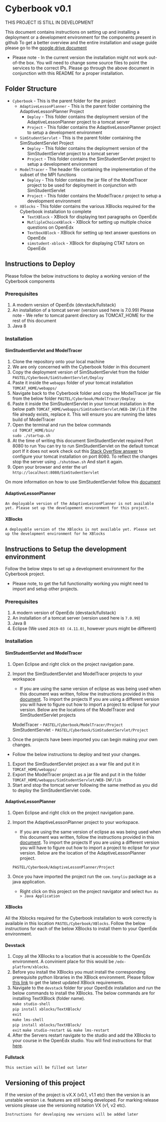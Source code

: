 # Cyberbook v0.1

THIS PROJECT IS STILL IN DEVELOPMENT

This document contains instructions on setting up and installing a deployment or a development environment for the components present in github
To get a better overview and the entire installation and usage guide please go to the [google drive document](https://docs.google.com/document/d/1bCHC4CGaZhGRtpVYoMFpQDbG1r7d4UbzK1EzeFf0wxY/edit)

* Please note - In the current version the installation might not work out-of-the box. You will need to change some source files to point the services to the correct IPs. Please go through the above document in conjunction with this README for a proper installation.


## Folder Structure
* `Cyberbook` - This is the parent folder for the project
  * `AdaptiveLessonPlanner` - This is the parent folder containing the AdaptiveLessonPlanner Project
      * `Deploy` - This folder contains the deployment version of the AdaptiveLessonPlanner project to a tomcat server
      * `Project` - This folder contains the AdaptiveLessonPlanner project to setup a development environment
  * `SimStudentServlet` - This is the parent folder containing the SimStudentServlet Project
      * `Deploy` - This folder contains the deployment version of the SimStudentServlet project to a tomcat server
      * `Project` - This folder contains the SimStudentServlet project to setup a development environment
  * `ModelTracer` - The header file containing the implementation of the subset of the MPI functions
      * `Deploy` - This folder contains the jar file of the ModelTracer project to be used for deployment in conjunction with SimStudentServlet
      * `Project` - This folder contains the ModelTrace.r project to setup a development environment
  * `XBlocks` - This folder contains the various XBlocks required for the Cyberbook installation to complete
      * `TextXBlock` - XBlock for displaying text paragraphs on OpenEdx
      * `MutlipleChoiceXBlock` - XBlock for setting up multiple choice questions on OpenEdx
      * `TextboxXBlock` - XBlock for setting up text answer questions on OpenEdx
      * `simstudent-xblock` - XBlock for displaying CTAT tutors on OpenEdx



## Instructions to Deploy
Please follow the below instructions to deploy a working version of the Cyberbook components

### Prerequisites
1. A modern version of OpenEdx (devstack/fullstack)
2. An installation of a tomcat server (version used here is 7.0.99)
    Please note - We refer to tomcat parent directory as TOMCAT_HOME for the rest of this document
3. Java 8

### Installation
#### SimStudentServlet and ModelTracer
1. Clone the repository onto your local machine
2. We are only concerned with the Cyberbook folder in this document
3. Copy the deployment version of SimStudentServlet from the folder `PASTEL/Cyberbook/SimStudentServlet/Deploy`
4. Paste it inside the `webapps` folder of your tomcat installation
  `TOMCAT_HOME/webapps/`
5. Navigate back to the Cyberbook folder and copy the ModelTracer jar file from the below folder
  `PASTEL/Cyberbook/ModelTracer/Deploy`
6. Paste it inside the SimStudentServlet in your tomcat installation in the below path
  `TOMCAT_HOME/webapps/SimStudentServlet/WEB-INF/lib`
    If the file already exists, replace it. This will ensure you are running the lates build of ModelTracer
7. Open the terminal and run the below commands  
`cd TOMCAT_HOME/bin/`  
`sudo ./startup.sh`
  3.  At the time of writing this document SimStudentServlet required Port 8080 to run
      You can try to run SimStudentServlet on the default tomcat port
      If it does not work check out this [Stack Overflow answer](https://stackoverflow.com/questions/18415578/how-to-change-tomcat-port-number) to configure your tomcat installation on port 8080.
      To reflect the changes stop the server using `./shutdown.sh`
      And start it again.
8. Open your browser and enter the url `http://localhost:8080/SimStudentServlet`

On more information on how to use SimStudentServlet follow this [document](https://docs.google.com/document/d/1bCHC4CGaZhGRtpVYoMFpQDbG1r7d4UbzK1EzeFf0wxY/edit)


#### AdaptiveLessonPlanner
`An deployable version of the AdaptiveLessonPlanner is not available yet. Please set up the developement environment for this project.`


#### XBlocks
`A deployable version of the XBlocks is not available yet. Please set up the development environment for he XBlocks`



## Instructions to Setup the development environment
Follow the below steps to set up a development environment for the Cyberbook project.
* Please note, to get the full functionality working you might need to import and setup other projects.


### Prerequisites
1. A modern version of OpenEdx (devstack/fullstack)
2. An installation of a tomcat server (version used here is `7.0.99`)
3. Java 8
4. Eclipse (We used `2019-03 (4.11.0)`, however yours might be different)

### Installation
#### SimStudentServlet and ModelTracer
1. Open Eclipse and right click on the project navigation pane.
2. Import the SimStudentServlet and ModelTracer projects to your workspace
    * If you are using the same version of eclipse as was being used when this document was written, follow the instructions provided in this [document](https://docs.google.com/document/d/1bCHC4CGaZhGRtpVYoMFpQDbG1r7d4UbzK1EzeFf0wxY/edit). To import the projects
    If you are using a different version you will have to figure out how to import a project to eclipse for your version.
    Below are the locations of the ModelTracer and SimStudentServlet projects

    ModelTracer - `PASTEL/Cyberbook/ModelTracer/Project`  
    SimStudentServlet - `PASTEL/Cyberbook/SimStudentServlet/Project`

3. Once the projects have been imported you can begin making your own changes.

* Follow the below instructions to deploy and test your changes.
1. Export the SimStudentServlet project as a war file and put it in `TOMCAT_HOME/webapps/`
2. Export the ModelTracer project as a jar file and put it in the folder `TOMCAT_HOME/webapps/SimStudentServlet/WEB-INF/lib`
3. Start and stop the tomcat server following the same method as you did to deploy the SimStudentServlet code.


#### AdaptiveLessonPlanner
1. Open Eclipse and right click on the project navigation pane.
2. Import the AdaptiveLessonPlanner project to your workspace.
    * If you are using the same version of eclipse as was being used when this document was written, follow the instructions provided in this [document](https://docs.google.com/document/d/1bCHC4CGaZhGRtpVYoMFpQDbG1r7d4UbzK1EzeFf0wxY/edit). To import the projects
    If you are using a different version you will have to figure out how to import a project to eclipse for your version.
    Below are the location of the AdaptiveLessonPlanner project.

    `PASTEL/Cyberbook/AdaptiveLessonPlanner/Project`
3. Once you have imported the project run the `com.tonyliu` package as a java application.
    * Right click on this project on the project navigator and select `Run As > Java Application`


#### XBlocks
All the Xblocks required for the Cyberbook installation to work correctly is available in this location `PASTEL/Cyberbook/XBlocks`. Follow the below instructions for each of the below XBlocks to install them to your OpenEdx environment.

#### Devstack
1. Copy all the XBlocks to a location that is accessible to the OpenEdx environment. A convinient place for this would be `/edx-platform/xblocks`.
2. Before you install the XBlocks you must install the corresponding prerequisite python libraries in the XBlock environment. Please follow [this link](https://docs.google.com/document/d/1bCHC4CGaZhGRtpVYoMFpQDbG1r7d4UbzK1EzeFf0wxY/edit) to get the latest updated XBlock requirements. 
3. Navigate to the `devstack` folder for your OpenEdx installation and run the below commands to install the XBlocks. The below commands are for installing TextXBlock (folder name).  
  `make studio-shell`  
  `pip install xblocks/TextXBlock/`  
  `exit`  
  `make lms-shell`  
  `pip install xblocks/TextXBlock/`  
  `exit`
  `make studio-restart && make lms-restart`
4. After the Servers restart navigate to the studio and add the XBlocks to your course in the OpenEdx studio. You will find instructions for that [here](https://docs.google.com/document/d/1bCHC4CGaZhGRtpVYoMFpQDbG1r7d4UbzK1EzeFf0wxY/edit).


#### Fullstack
`This section will be filled out later`

## Versioning of this project
If the version of the project is vX.X (v0.1, v1.1 etc) then the version is an unstable version i.e. features are still being developed. For marking release versions please use the versioning notation VX (v1, v2 etc). 

`Instructions for developing new versions will be added later`

